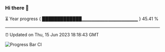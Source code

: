 ### Hi there 👋

⏳ Year progress { █████████████▁▁▁▁▁▁▁▁▁▁▁▁▁▁▁▁▁ } 45.41 %

---

⏰ Updated on Thu, 15 Jun 2023 18:18:43 GMT

![Progress Bar CI](https://github.com/liununu/liununu/workflows/Progress%20Bar%20CI/badge.svg)
